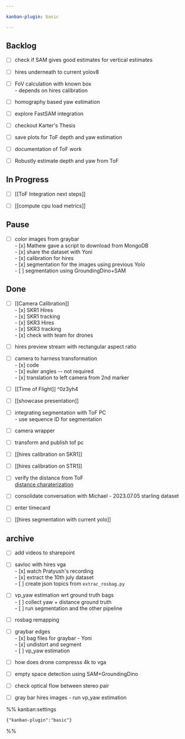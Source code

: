 ```yaml
---

kanban-plugin: basic

---
```


## Backlog

- [ ] check if SAM gives good estimates for vertical estimates
- [ ] hires underneath to current yolov8
- [ ] FoV calculation with known box<br>- depends on hires calibration
- [ ] homography based yaw estimation
- [ ] explore FastSAM integration
- [ ] checkout Karter's Thesis
- [ ] save plots for ToF depth and yaw estimation
- [ ] documentation of ToF work
- [ ] Robustly estimate depth and yaw from ToF


## In Progress

- [ ] [[ToF Integration next steps]]
- [ ] [[compute cpu load metrics]]


## Pause

- [ ] color images from graybar<br>- [x] Mathew gave a script to download from MongoDB<br>- [x] share the dataset with Yoni<br>- [x] calibration for hires<br>- [x] segmentation for the images using previous Yolo<br>- [ ] segmentation using GroundingDino+SAM


## Done

- [ ] [[Camera Calibration]]<br>- [x]  SKR1 Hires <br>- [x]  SKR1 tracking<br>- [x]  SKR3 Hires<br>- [x]  SKR3 tracking<br>- [x]  check with team for drones
- [ ] hires preview stream with rectangular aspect ratio
- [ ] camera to harness transformation<br>- [x] code <br>- [x] euler angles -- not required<br>- [x] translation to left camera from 2nd marker
- [ ] [[Time of Flight]] ^0z3yh4
- [ ] [[showcase presentation]]
- [ ] integrating segmentation with ToF PC<br>- use sequence ID for segmentation
- [ ] camera wrapper
- [ ] transform and publish tof pc
- [ ] [[hires calibration on SKR1]]
- [ ] [[hires calibration on STR1]]
- [ ] verify the distance from ToF<br>[distance charaterization](https://docs.google.com/spreadsheets/d/1Z4md_isMuGlsjRxvag8epsKHRNfii5nQlp1vZVF5CNQ/edit#gid=0)
- [ ] consolidate conversation with Michael - 2023.07.05 starling dataset
- [ ] enter timecard
- [ ] [[hires segmentation with current yolo]]


## archive

- [ ] add videos to sharepoint
- [ ] savloc with hires vga<br>- [x] watch Pratyush's recording<br>- [x] extract the 10th july dataset<br>- [ ] create json topics from `extrac_rosbag.py`
- [ ] vp_yaw estimation wrt ground truth bags<br>- [ ]  collect yaw + distance ground truth<br>- [ ]  run segmentation and the other pipeline
- [ ] rosbag remapping
- [ ] graybar edges<br>- [x] bag files for graybar - Yoni<br>- [x] undistort and segment<br>- [ ] vp_yaw estimation
- [ ] how does drone compresss 4k to vga
- [ ] empty space detection using SAM+GroundingDino
- [ ] check optical flow between stereo pair
- [ ] gray bar hires images - run vp_yaw estimation




%% kanban:settings
```
{"kanban-plugin":"basic"}
```
%%